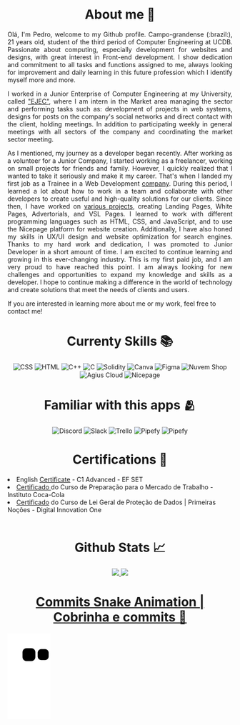 <div>
  <h1 align="center">About me 👋</h1>
  <p align="justify">Olá, I'm Pedro, welcome to my Github profile. Campo-grandense (:brazil:), 21 years old, student of the third period of Computer Engineering at UCDB. Passionate about computing, especially development for websites and designs, with great interest in Front-end development. I show dedication and commitment to all tasks and functions assigned to me, always looking for improvement and daily learning in this future profession which I identify myself more and more.</p>

<p align="justify">I worked in a Junior Enterprise of Computer Engineering at my University, called <a href="https://ejec.ufsc.br/">"EJEC"</a>, where I am intern in the Market area managing the sector and performing tasks such as: development of projects in web systems, designs for posts on the company's social networks and direct contact with the client, holding meetings. In addition to participating weekly in general meetings with all sectors of the company and coordinating the market sector meeting.</p>
  
<p align="justify">As I mentioned, my journey as a developer began recently. After working as a volunteer for a Junior Company, I started working as a freelancer, working on small projects for friends and family. However, I quickly realized that I wanted to take it seriously and make it my career. That's when I landed my first job as a Trainee in a Web Development <a href="https://sixcomercio.com.br/">company</a>. During this period, I learned a lot about how to work in a team and collaborate with other developers to create useful and high-quality solutions for our clients. Since then, I have worked on <a href="https://github.com/pecraveiro/curriculum-at-SIX-LTDA">various projects</a>, creating Landing Pages, White Pages, Advertorials, and VSL Pages. I learned to work with different programming languages such as HTML, CSS, and JavaScript, and to use the Nicepage platform for website creation. Additionally, I have also honed my skills in UX/UI design and website optimization for search engines. Thanks to my hard work and dedication, I was promoted to Junior Developer in a short amount of time. I am excited to continue learning and growing in this ever-changing industry. This is my first paid job, and I am very proud to have reached this point. I am always looking for new challenges and opportunities to expand my knowledge and skills as a developer. I hope to continue making a difference in the world of technology and create solutions that meet the needs of clients and users.

If you are interested in learning more about me or my work, feel free to contact me!</p>
</div>

<div align="center">
  <h1>Currenty Skills 📚</h1>
</div>

<div align="center" style="display: inline_block">
  <img align="center" alt="CSS" height="30" width="40" <img src="https://cdn.jsdelivr.net/gh/devicons/devicon/icons/css3/css3-original.svg"/>
  <img align="center" alt="HTML" height="30" width="40" <img src="https://cdn.jsdelivr.net/gh/devicons/devicon/icons/html5/html5-original.svg"/>
  <img align="center" alt="C++" height="30" width="40" <img src="https://cdn.jsdelivr.net/gh/devicons/devicon/icons/cplusplus/cplusplus-original.svg"/>
  <img align="center" alt="C" height="30" width="40" <img src="https://cdn.jsdelivr.net/gh/devicons/devicon/icons/c/c-original.svg"/>
  <img align="center" alt="Solidity" height="30" width="40" <img src="https://upload.wikimedia.org/wikipedia/commons/9/98/Solidity_logo.svg"/>
  <img align="center" alt="Canva" height="30" width="40" <img src="https://cdn.jsdelivr.net/gh/devicons/devicon/icons/canva/canva-original.svg"/>
  <img align="center" alt="Figma" height="30" width="40" <img src="https://cdn.jsdelivr.net/gh/devicons/devicon/icons/figma/figma-original.svg"/>
  <img align="center" alt="Nuvem Shop" height="50" width="50" <img src="https://user-images.githubusercontent.com/79882049/157820634-5e78ccc3-2fab-4941-bb62-bfa343e23521.svg"/>
  <img align="center" alt="Agius Cloud" height="60" width="60" <img src="https://agius.cloud/wp-content/uploads/2018/02/logo_agiuscloud.svg"/>
  <img align="center" alt="Nicepage" height="40" width="70" <img src="https://user-images.githubusercontent.com/79882049/220238590-5da377fa-3d05-44a1-b7f1-99c121a7c094.png"/>
</div>

<div align="center">
  <h1> Familiar with this apps 🫂</h1>
</div>

<div align="center" style="display: inline_block">
  <img align="center" alt="Discord" height="30" width="30" <img src="https://user-images.githubusercontent.com/79882049/166131713-03e190f0-2d2d-4111-8f4e-f5f8f99fc07e.svg"/>
  <img align="center" alt="Slack" height="80" width="80" <img src="https://cdn.jsdelivr.net/gh/devicons/devicon/icons/slack/slack-original-wordmark.svg"/>
  <img align="center" alt="Trello" height="60" width="60" <img src="https://cdn.jsdelivr.net/gh/devicons/devicon/icons/trello/trello-plain-wordmark.svg"/>
  <img align="center" alt="Pipefy" height="50" width="50" <img src="https://user-images.githubusercontent.com/79882049/166131867-151e8407-a626-4900-a5ea-2f020e9a3a36.svg"/>
  <img align="center" alt="Pipefy" height="50" width="50" <img src="https://upload.wikimedia.org/wikipedia/commons/c/c6/Monday_logo.svg"/>
</div>

<div>
  <h1 align="center">Certifications 📜</h1>
  <div>
    <li>English <a href="https://www.efset.org/cert/doJJvF">Certificate</a> - C1 Advanced - EF SET</li>
    <li><a href="https://drive.google.com/file/u/1/d/1XHFaDgu2Fahx3tl7L2GXDyN4iHsep7mt/view">Certificado </a>do Curso de Preparação para o Mercado de Trabalho - Instituto Coca-Cola</li>
    <li><a href="https://hermes.digitalinnovation.one/certificates/DAB87E89.pdf">Certificado</a> do Curso de Lei Geral de Proteção de Dados | Primeiras Noções - Digital Innovation One</li>
  </div>
</div><br> 

<div align="center">
  <h1>Github Stats 📈</h1>
  
<div align="center"> <!-- Imagens -->
  <a href="https://github.com/pecraveiro">
    <img height="180em" src="https://github-readme-stats.vercel.app/api?username=pecraveiro&show_icons=true&theme=graywhite&include_all_commits=true&count_private=true"/>
    <img height="180em" src="https://github-readme-stats.vercel.app/api/top-langs/?username=pecraveiro&layout=compact&langs_count=7&theme=graywhite"/>
  </div>
</div>

<div align="center">
  <h1> Commits Snake Animation | Cobrinha e commits 🐍</h1></div>
  
![Snake animation](https://github.com/pecraveiro/pecraveiro/blob/output/github-contribution-grid-snake.svg)


